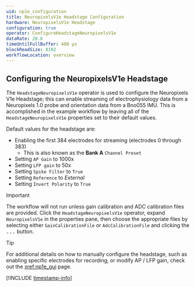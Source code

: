 ```yaml
---
uid: np1e_configuration
title: NeuropixelsV1e Headstage Configuration
hardware: NeuropixelsV1e Headstage
configuration: true
operator: ConfigureHeadstageNeuropixelsV1e
dataRate: 20.6
timeUntilFullBuffer: 400 μs
blockReadSize: 8192
workflowLocation: overview
---
```


## Configuring the NeuropixelsV1e Headstage
The `HeadstageNeuropixelsV1e` operator is used to configure the Neuropixels V1e Headstage; this can enable streaming of electrophysiology data from a Neuropixels 1.0 probe and orientation data from a Bno055 IMU. This is accomplished in the example workflow by leaving all of the `HeadstageNeuropixelsV1e` properties set to their default values.

Default values for the headstage are:
- Enabling the first 384 electrodes for streaming (electrodes 0 through 383)
    - This is also known as the **Bank A** `Channel Preset`
- Setting `AP Gain` to 1000x
- Setting `LFP gain` to 50x
- Setting `Spike Filter` to `True`
- Setting `Reference` to *External*
- Setting `Invert Polarity` to `True`

> [!IMPORTANT]
> The workflow will not run unless gain calibration and ADC calibration files are provided. Click the `HeadstageNeuropixelsV1e` operator, expand `NeuropixelsV1e` in the properties pane, then choose the appropriate files by selecting either `GainCalibrationFile` or `AdcCalibrationFile` and clicking the <kbd>...</kbd> button.

> [!TIP]
> For additional details on how to manually configure the headstage, such as enabling specific electrodes for recording, or modify AP / LFP gain, check out the <xref:np1e_gui> page.

[!INCLUDE [timestamp-info](../../../includes/configuration-timestamp.md)]